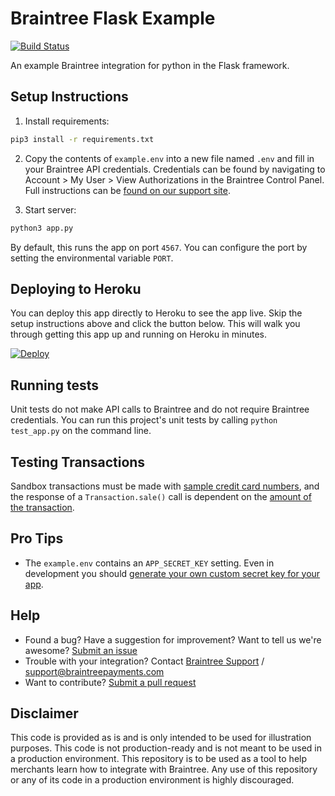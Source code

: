 # Braintree Flask Example
[![Build Status](https://travis-ci.org/braintree/braintree_flask_example.svg?branch=master)](https://travis-ci.org/braintree/braintree_flask_example)

An example Braintree integration for python in the Flask framework.

## Setup Instructions

1. Install requirements:
  ```sh
  pip3 install -r requirements.txt
  ```

2. Copy the contents of `example.env` into a new file named `.env` and fill in your Braintree API credentials. Credentials can be found by navigating to Account > My User > View Authorizations in the Braintree Control Panel. Full instructions can be [found on our support site](https://articles.braintreepayments.com/control-panel/important-gateway-credentials#api-credentials).

3. Start server:
  ```sh
  python3 app.py
  ```

  By default, this runs the app on port `4567`. You can configure the port by setting the environmental variable `PORT`.

## Deploying to Heroku

You can deploy this app directly to Heroku to see the app live. Skip the setup instructions above and click the button below. This will walk you through getting this app up and running on Heroku in minutes.

[![Deploy](https://www.herokucdn.com/deploy/button.svg)](https://heroku.com/deploy?template=https://github.com/braintree/braintree_flask_example&env[BT_ENVIRONMENT]=sandbox)

## Running tests

Unit tests do not make API calls to Braintree and do not require Braintree credentials. You can run this project's unit tests by calling `python test_app.py` on the command line.

## Testing Transactions

Sandbox transactions must be made with [sample credit card numbers](https://developers.braintreepayments.com/reference/general/testing/python#credit-card-numbers), and the response of a `Transaction.sale()` call is dependent on the [amount of the transaction](https://developers.braintreepayments.com/reference/general/testing/python#test-amounts).

## Pro Tips

- The `example.env` contains an `APP_SECRET_KEY` setting. Even in development you should [generate your own custom secret key for your app](https://flask.palletsprojects.com/en/1.0.x/quickstart/#sessions).

## Help

 * Found a bug? Have a suggestion for improvement? Want to tell us we're awesome? [Submit an issue](https://github.com/braintree/braintree_flask_example/issues)
 * Trouble with your integration? Contact [Braintree Support](https://support.braintreepayments.com/) / support@braintreepayments.com
 * Want to contribute? [Submit a pull request](https://help.github.com/articles/creating-a-pull-request)

## Disclaimer

This code is provided as is and is only intended to be used for illustration purposes. This code is not production-ready and is not meant to be used in a production environment. This repository is to be used as a tool to help merchants learn how to integrate with Braintree. Any use of this repository or any of its code in a production environment is highly discouraged.
